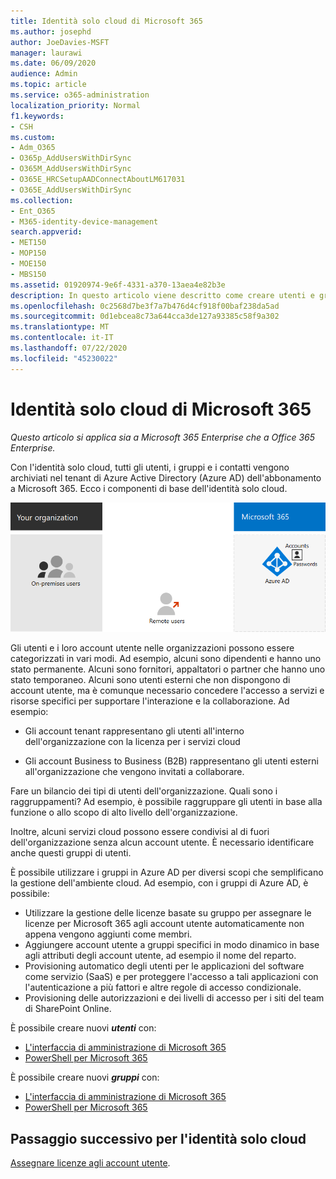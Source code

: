 ```yaml
---
title: Identità solo cloud di Microsoft 365
ms.author: josephd
author: JoeDavies-MSFT
manager: laurawi
ms.date: 06/09/2020
audience: Admin
ms.topic: article
ms.service: o365-administration
localization_priority: Normal
f1.keywords:
- CSH
ms.custom:
- Adm_O365
- O365p_AddUsersWithDirSync
- O365M_AddUsersWithDirSync
- O365E_HRCSetupAADConnectAboutLM617031
- O365E_AddUsersWithDirSync
ms.collection:
- Ent_O365
- M365-identity-device-management
search.appverid:
- MET150
- MOP150
- MOE150
- MBS150
ms.assetid: 01920974-9e6f-4331-a370-13aea4e82b3e
description: In questo articolo viene descritto come creare utenti e gruppi quando la sottoscrizione Microsoft 365 utilizza l'identità solo cloud.
ms.openlocfilehash: 0c2568d7be3f7a7b476d4cf918f00baf238da5ad
ms.sourcegitcommit: 0d1ebcea8c73a644cca3de127a93385c58f9a302
ms.translationtype: MT
ms.contentlocale: it-IT
ms.lasthandoff: 07/22/2020
ms.locfileid: "45230022"
---
```

# <a name="microsoft-365-cloud-only-identity"></a>Identità solo cloud di Microsoft 365

*Questo articolo si applica sia a Microsoft 365 Enterprise che a Office 365 Enterprise.*

Con l'identità solo cloud, tutti gli utenti, i gruppi e i contatti vengono archiviati nel tenant di Azure Active Directory (Azure AD) dell'abbonamento a Microsoft 365. Ecco i componenti di base dell'identità solo cloud.
 
![I componenti di base dell'identità solo cloud](./media/about-office-365-identity/cloud-only-identity.png)

Gli utenti e i loro account utente nelle organizzazioni possono essere categorizzati in vari modi. Ad esempio, alcuni sono dipendenti e hanno uno stato permanente. Alcuni sono fornitori, appaltatori o partner che hanno uno stato temporaneo. Alcuni sono utenti esterni che non dispongono di account utente, ma è comunque necessario concedere l'accesso a servizi e risorse specifici per supportare l'interazione e la collaborazione. Ad esempio:

- Gli account tenant rappresentano gli utenti all'interno dell'organizzazione con la licenza per i servizi cloud

- Gli account Business to Business (B2B) rappresentano gli utenti esterni all'organizzazione che vengono invitati a collaborare.

Fare un bilancio dei tipi di utenti dell'organizzazione. Quali sono i raggruppamenti? Ad esempio, è possibile raggruppare gli utenti in base alla funzione o allo scopo di alto livello dell'organizzazione.

Inoltre, alcuni servizi cloud possono essere condivisi al di fuori dell'organizzazione senza alcun account utente. È necessario identificare anche questi gruppi di utenti.

È possibile utilizzare i gruppi in Azure AD per diversi scopi che semplificano la gestione dell'ambiente cloud. Ad esempio, con i gruppi di Azure AD, è possibile:

- Utilizzare la gestione delle licenze basate su gruppo per assegnare le licenze per Microsoft 365 agli account utente automaticamente non appena vengono aggiunti come membri.
- Aggiungere account utente a gruppi specifici in modo dinamico in base agli attributi degli account utente, ad esempio il nome del reparto.
- Provisioning automatico degli utenti per le applicazioni del software come servizio (SaaS) e per proteggere l'accesso a tali applicazioni con l'autenticazione a più fattori e altre regole di accesso condizionale.
- Provisioning delle autorizzazioni e dei livelli di accesso per i siti del team di SharePoint Online.

È possibile creare nuovi ***utenti*** con:

- [L'interfaccia di amministrazione di Microsoft 365](https://docs.microsoft.com/office365/admin/add-users/add-users)
- [PowerShell per Microsoft 365](https://docs.microsoft.com/office365/enterprise/powershell/create-user-accounts-with-office-365-powershell)

È possibile creare nuovi ***gruppi*** con:

- [L'interfaccia di amministrazione di Microsoft 365](https://docs.microsoft.com/office365/admin/create-groups/create-groups)
- [PowerShell per Microsoft 365](https://docs.microsoft.com/office365/enterprise/powershell/manage-office-365-groups-with-powershell)


## <a name="next-step-for-cloud-only-identity"></a>Passaggio successivo per l'identità solo cloud

[Assegnare licenze agli account utente](assign-licenses-to-user-accounts.md).
